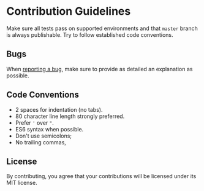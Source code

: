 # Contribution Guidelines

Make sure all tests pass on supported environments and that `master` branch
is always publishable. Try to follow established code conventions.

## Bugs

When [reporting a bug](https://github.com/mareksuscak/flatten-deep-js/issues/new), 
make sure to provide as detailed an explanation as possible.

## Code Conventions

* 2 spaces for indentation (no tabs).
* 80 character line length strongly preferred.
* Prefer `'` over `"`.
* ES6 syntax when possible.
* Don't use semicolons;
* No trailing commas,

## License

By contributing, you agree that your contributions will be licensed under its 
MIT license.
